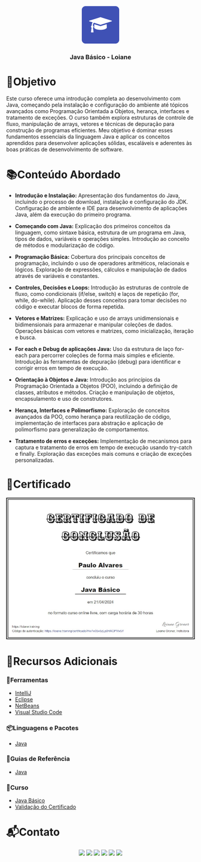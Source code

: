 <div align="center">
  <img height="100px" src="assets/loiane_logo.png" alt="Logo da Loiane" />
  <h3 align="center">Java Básico - Loiane</h3>
</div>

# 🎯Objetivo
Este curso oferece uma introdução completa ao desenvolvimento com Java, começando pela instalação e configuração do ambiente até tópicos avançados como Programação Orientada a Objetos, herança, interfaces e tratamento de exceções. O curso também explora estruturas de controle de fluxo, manipulação de arrays, vetores e técnicas de depuração para construção de programas eficientes. Meu objetivo é dominar esses fundamentos essenciais da linguagem Java e aplicar os conceitos aprendidos para desenvolver aplicações sólidas, escaláveis e aderentes às boas práticas de desenvolvimento de software.

# 📚Conteúdo Abordado
  * **Introdução e Instalação:** Apresentação dos fundamentos do Java, incluindo o processo de download, instalação e configuração do JDK. Configuração de ambiente e IDE para desenvolvimento de aplicações Java, além da execução do primeiro programa.

  * **Começando com Java:** Explicação dos primeiros conceitos da linguagem, como sintaxe básica, estrutura de um programa em Java, tipos de dados, variáveis e operações simples. Introdução ao conceito de métodos e modularização de código.

  * **Programação Básica:** Cobertura dos principais conceitos de programação, incluindo o uso de operadores aritméticos, relacionais e lógicos. Exploração de expressões, cálculos e manipulação de dados através de variáveis e constantes.

  * **Controles, Decisões e Loops:** Introdução às estruturas de controle de fluxo, como condicionais (if/else, switch) e laços de repetição (for, while, do-while). Aplicação desses conceitos para tomar decisões no código e executar blocos de forma repetida.

  * **Vetores e Matrizes:** Explicação e uso de arrays unidimensionais e bidimensionais para armazenar e manipular coleções de dados. Operações básicas com vetores e matrizes, como inicialização, iteração e busca.

  * **For each e Debug de aplicações Java:** Uso da estrutura de laço for-each para percorrer coleções de forma mais simples e eficiente. Introdução às ferramentas de depuração (debug) para identificar e corrigir erros em tempo de execução.

  * **Orientação à Objetos e Java:** Introdução aos princípios da Programação Orientada a Objetos (POO), incluindo a definição de classes, atributos e métodos. Criação e manipulação de objetos, encapsulamento e uso de construtores.

  * **Herança, Interfaces e Polimorfismo:** Exploração de conceitos avançados da POO, como herança para reutilização de código, implementação de interfaces para abstração e aplicação de polimorfismo para generalização de comportamentos.

  * **Tratamento de erros e exceções:** Implementação de mecanismos para captura e tratamento de erros em tempo de execução usando try-catch e finally. Exploração das exceções mais comuns e criação de exceções personalizadas.

# 🏅Certificado
<img src="assets/certificado.png" alt="Certificado do Curso">

# 🔗Recursos Adicionais
### 🔧Ferramentas
  - <a href="https://www.jetbrains.com/idea/download/">IntelliJ</a>
  - <a href="https://www.eclipse.org/downloads/packages/installer">Eclipse</a>
  - <a href="https://netbeans.apache.org/front/main/download/">NetBeans</a>
  - <a href="https://code.visualstudio.com/download">Visual Studio Code</a>

### 📦Linguagens e Pacotes
  - <a href="https://www.java.com/pt-BR/download/">Java</a>

### 📖Guias de Referência
  - <a href="https://docs.oracle.com/en/java/">Java</a>

### 📎Curso
  - <a href="https://loiane.training/curso/java-basico">Java Básico</a>
  - <a href="https://loiane.training/certificado/Hw7w05v5zLp0HAOPVw5Y">Validação do Certificado</a>

# 📬Contato
<div align="center"> 
  <a href="https://github.com/Paulo-Alvares"><img src="https://img.shields.io/badge/GitHub-000000?style=for-the-badge&logo=github&logoColor=white"></a>
  <a href = "mailto:pauloalvares66@gmail.com"><img src="https://img.shields.io/badge/Gmail-D14836?style=for-the-badge&logo=gmail&logoColor=white"></a>
  <a href="https://www.linkedin.com/in/paulo-alvares/"><img src="https://img.shields.io/badge/-LinkedIn-%230077B5?style=for-the-badge&logo=linkedin&logoColor=white"></a> 
  <a href="https://www.instagram.com/paulo_10111/"><img src="https://img.shields.io/badge/-Instagram-%23E4405F?style=for-the-badge&logo=instagram&logoColor=white"></a>
  <a href="https://www.facebook.com/paulogabriel.alvares"><img src="https://img.shields.io/badge/Facebook-1877F2?style=for-the-badge&logo=facebook&logoColor=white"></a>
  <a href="https://codepen.io/Poulos-Alvares"><img src="https://img.shields.io/badge/Codepen-000000?style=for-the-badge&logo=codepen&logoColor=white"></a>
</div>